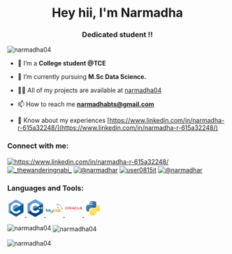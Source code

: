 <h1 align="center">Hey hii, I'm Narmadha</h1>
<h3 align="center">Dedicated student !!</h3>

<p align="left"> <img src="https://komarev.com/ghpvc/?username=narmadha04&label=Profile%20views&color=0e75b6&style=flat" alt="narmadha04" /> </p>

- 🔭 I’m a **College student @TCE**

- 🌱 I’m currently pursuing **M.Sc Data Science.**

- 👨‍💻 All of my projects are available at [narmadha04](narmadha04)

- 📫 How to reach me **narmadhabts@gmail.com**

- 📄 Know about my experiences [https://www.linkedin.com/in/narmadha-r-615a32248/](https://www.linkedin.com/in/narmadha-r-615a32248/)

<h3 align="left">Connect with me:</h3>
<p align="left">
<a href="https://linkedin.com/in/https://www.linkedin.com/in/narmadha-r-615a32248/" target="blank"><img align="center" src="https://raw.githubusercontent.com/rahuldkjain/github-profile-readme-generator/master/src/images/icons/Social/linked-in-alt.svg" alt="https://www.linkedin.com/in/narmadha-r-615a32248/" height="30" width="40" /></a>
<a href="https://instagram.com/_thewanderingnabi_" target="blank"><img align="center" src="https://raw.githubusercontent.com/rahuldkjain/github-profile-readme-generator/master/src/images/icons/Social/instagram.svg" alt="_thewanderingnabi_" height="30" width="40" /></a>
<a href="https://www.hackerrank.com/@narmadhar" target="blank"><img align="center" src="https://raw.githubusercontent.com/rahuldkjain/github-profile-readme-generator/master/src/images/icons/Social/hackerrank.svg" alt="@narmadhar" height="30" width="40" /></a>
<a href="https://www.leetcode.com/user0815it" target="blank"><img align="center" src="https://raw.githubusercontent.com/rahuldkjain/github-profile-readme-generator/master/src/images/icons/Social/leet-code.svg" alt="user0815it" height="30" width="40" /></a>
<a href="https://www.hackerearth.com/@narmadhar" target="blank"><img align="center" src="https://raw.githubusercontent.com/rahuldkjain/github-profile-readme-generator/master/src/images/icons/Social/hackerearth.svg" alt="@narmadhar" height="30" width="40" /></a>
</p>

<h3 align="left">Languages and Tools:</h3>
<p align="left"> <a href="https://www.cprogramming.com/" target="_blank" rel="noreferrer"> <img src="https://raw.githubusercontent.com/devicons/devicon/master/icons/c/c-original.svg" alt="c" width="40" height="40"/> </a> <a href="https://www.w3schools.com/cpp/" target="_blank" rel="noreferrer"> <img src="https://raw.githubusercontent.com/devicons/devicon/master/icons/cplusplus/cplusplus-original.svg" alt="cplusplus" width="40" height="40"/> </a> <a href="https://www.mysql.com/" target="_blank" rel="noreferrer"> <img src="https://raw.githubusercontent.com/devicons/devicon/master/icons/mysql/mysql-original-wordmark.svg" alt="mysql" width="40" height="40"/> </a> <a href="https://www.oracle.com/" target="_blank" rel="noreferrer"> <img src="https://raw.githubusercontent.com/devicons/devicon/master/icons/oracle/oracle-original.svg" alt="oracle" width="40" height="40"/> </a> <a href="https://www.python.org" target="_blank" rel="noreferrer"> <img src="https://raw.githubusercontent.com/devicons/devicon/master/icons/python/python-original.svg" alt="python" width="40" height="40"/> </a> </p>

<p><img align="left" src="https://github-readme-stats.vercel.app/api/top-langs?username=narmadha04&show_icons=true&locale=en&layout=compact" alt="narmadha04" /></p>

<p>&nbsp;<img align="center" src="https://github-readme-stats.vercel.app/api?username=narmadha04&show_icons=true&locale=en" alt="narmadha04" /></p>

<p><img align="center" src="https://github-readme-streak-stats.herokuapp.com/?user=narmadha04&" alt="narmadha04" /></p>
